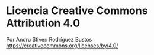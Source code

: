 # Licencia Creative Commons Attribution 4.0

Por Andru Stiven Rodríguez Bustos
https://creativecommons.org/licenses/by/4.0/
